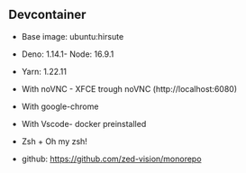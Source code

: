 ## Devcontainer

- Base image: ubuntu:hirsute
- Deno: 1.14.1- Node: 16.9.1
- Yarn: 1.22.11
- With noVNC - XFCE trough noVNC (http://localhost:6080)
- With google-chrome
- With Vscode- docker preinstalled
- Zsh + Oh my zsh!

- github: https://github.com/zed-vision/monorepo
